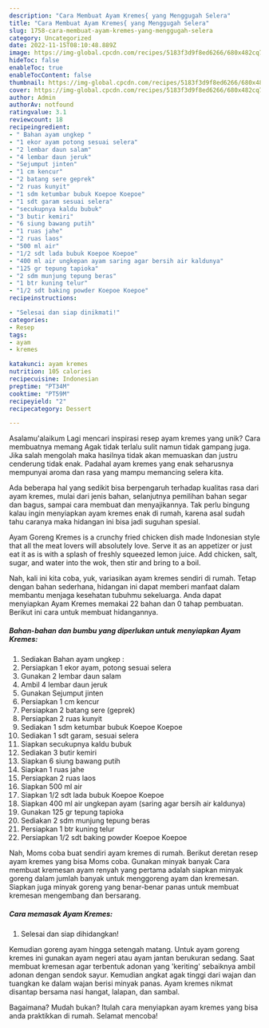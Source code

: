 ```yaml
---
description: "Cara Membuat Ayam Kremes{ yang Menggugah Selera"
title: "Cara Membuat Ayam Kremes{ yang Menggugah Selera"
slug: 1758-cara-membuat-ayam-kremes-yang-menggugah-selera
category: Uncategorized
date: 2022-11-15T08:10:48.889Z
image: https://img-global.cpcdn.com/recipes/5183f3d9f8ed6266/680x482cq70/ayam-kremes-foto-resep-utama.jpg
hideToc: false
enableToc: true
enableTocContent: false
thumbnail: https://img-global.cpcdn.com/recipes/5183f3d9f8ed6266/680x482cq70/ayam-kremes-foto-resep-utama.jpg
cover: https://img-global.cpcdn.com/recipes/5183f3d9f8ed6266/680x482cq70/ayam-kremes-foto-resep-utama.jpg
author: Admin
authorAv: notfound
ratingvalue: 3.1
reviewcount: 18
recipeingredient:
- " Bahan ayam ungkep "
- "1 ekor ayam potong sesuai selera"
- "2 lembar daun salam"
- "4 lembar daun jeruk"
- "Sejumput jinten"
- "1 cm kencur"
- "2 batang sere geprek"
- "2 ruas kunyit"
- "1 sdm ketumbar bubuk Koepoe Koepoe"
- "1 sdt garam sesuai selera"
- "secukupnya kaldu bubuk"
- "3 butir kemiri"
- "6 siung bawang putih"
- "1 ruas jahe"
- "2 ruas laos"
- "500 ml air"
- "1/2 sdt lada bubuk Koepoe Koepoe"
- "400 ml air ungkepan ayam saring agar bersih air kaldunya"
- "125 gr tepung tapioka"
- "2 sdm munjung tepung beras"
- "1 btr kuning telur"
- "1/2 sdt baking powder Koepoe Koepoe"
recipeinstructions:

- "Selesai dan siap dinikmati!"
categories:
- Resep
tags:
- ayam
- kremes

katakunci: ayam kremes 
nutrition: 105 calories
recipecuisine: Indonesian
preptime: "PT34M"
cooktime: "PT59M"
recipeyield: "2"
recipecategory: Dessert

---
```



Asalamu'alaikum Lagi mencari inspirasi resep ayam kremes yang unik? Cara membuatnya memang Agak tidak terlalu sulit namun tidak gampang juga. Jika salah mengolah maka hasilnya tidak akan memuaskan dan justru cenderung tidak enak. Padahal ayam kremes yang enak seharusnya mempunyai aroma dan rasa yang mampu memancing selera kita.


Ada beberapa hal yang sedikit bisa berpengaruh terhadap kualitas rasa dari ayam kremes, mulai dari jenis bahan, selanjutnya pemilihan bahan segar dan bagus, sampai cara membuat dan menyajikannya. Tak perlu bingung kalau ingin menyiapkan ayam kremes enak di rumah, karena asal sudah tahu caranya maka hidangan ini bisa jadi suguhan spesial.

Ayam Goreng Kremes is a crunchy fried chicken dish made Indonesian style that all the meat lovers will absolutely love. Serve it as an appetizer or just eat it as is with a splash of freshly squeezed lemon juice. Add chicken, salt, sugar, and water into the wok, then stir and bring to a boil.


Nah, kali ini kita coba, yuk, variasikan ayam kremes sendiri di rumah. Tetap dengan bahan sederhana, hidangan ini dapat memberi manfaat dalam membantu menjaga kesehatan tubuhmu sekeluarga. Anda dapat menyiapkan Ayam Kremes memakai 22 bahan dan 0 tahap pembuatan. Berikut ini cara untuk membuat hidangannya.

<!--inarticleads1-->

##### Bahan-bahan dan bumbu yang diperlukan untuk menyiapkan Ayam Kremes:

1. Sediakan  Bahan ayam ungkep :
1. Persiapkan 1 ekor ayam, potong sesuai selera
1. Gunakan 2 lembar daun salam
1. Ambil 4 lembar daun jeruk
1. Gunakan Sejumput jinten
1. Persiapkan 1 cm kencur
1. Persiapkan 2 batang sere (geprek)
1. Persiapkan 2 ruas kunyit
1. Sediakan 1 sdm ketumbar bubuk Koepoe Koepoe
1. Sediakan 1 sdt garam, sesuai selera
1. Siapkan secukupnya kaldu bubuk
1. Sediakan 3 butir kemiri
1. Siapkan 6 siung bawang putih
1. Siapkan 1 ruas jahe
1. Persiapkan 2 ruas laos
1. Siapkan 500 ml air
1. Siapkan 1/2 sdt lada bubuk Koepoe Koepoe
1. Siapkan 400 ml air ungkepan ayam (saring agar bersih air kaldunya)
1. Gunakan 125 gr tepung tapioka
1. Sediakan 2 sdm munjung tepung beras
1. Persiapkan 1 btr kuning telur
1. Persiapkan 1/2 sdt baking powder Koepoe Koepoe


Nah, Moms coba buat sendiri ayam kremes di rumah. Berikut deretan resep ayam kremes yang bisa Moms coba. Gunakan minyak banyak Cara membuat kremesan ayam renyah yang pertama adalah siapkan minyak goreng dalam jumlah banyak untuk menggoreng ayam dan kremesan. Siapkan juga minyak goreng yang benar-benar panas untuk membuat kremesan mengembang dan bersarang. 

<!--inarticleads2-->

##### Cara memasak Ayam Kremes:


1. Selesai dan siap dihidangkan!

Kemudian goreng ayam hingga setengah matang. Untuk ayam goreng kremes ini gunakan ayam negeri atau ayam jantan berukuran sedang. Saat membuat kremesan agar terbentuk adonan yang &#39;keriting&#39; sebaiknya ambil adonan dengan sendok sayur. Kemudian angkat agak tinggi dari wajan dan tuangkan ke dalam wajan berisi minyak panas. Ayam kremes nikmat disantap bersama nasi hangat, lalapan, dan sambal. 

Bagaimana? Mudah bukan? Itulah cara menyiapkan ayam kremes yang bisa anda praktikkan di rumah. Selamat mencoba!
